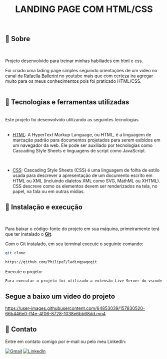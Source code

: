 <div align="center">
<h1> LANDING PAGE COM HTML/CSS </h1>
</div>
<br>

## 📃 Sobre
<br>

Projeto desenvolvido para treinar minhas habiliades em html e css.

Foi criado uma lading page simples seguindo orientações de um video no canal da <a href="https://www.youtube.com/c/rafaellaballerini">Rafaella Ballerini</a> no youtube mais que com certeza ira agregar muito para os meus conhecimentos pois foi praticado HTML/CSS.
<br>
<br>
## 🚀 Tecnologias e ferramentas utilizadas 
<br>
Este projeto foi desenvolvido utilizando as seguintes tecnologias
<br>
<br>

- [HTML](https://en.wikipedia.org/wiki/HTML): A HyperText Markup Language, ou HTML, é a linguagem de marcação padrão para documentos projetados para serem exibidos em um navegador da web. Ele pode ser auxiliado por tecnologias como Cascading Style Sheets e linguagens de script como JavaScript. 
<br>

- [CSS](https://developer.mozilla.org/en-US/docs/Web/CSS): Cascading Style Sheets (CSS) é uma linguagem de folha de estilo usada para descrever a apresentação de um documento escrito em HTML ou XML (incluindo dialetos XML como SVG, MathML ou XHTML). CSS descreve como os elementos devem ser renderizados na tela, no papel, na fala ou em outras mídias.

## 🔧 Instalação e execução 
<br>

Para baixar o código-fonte do projeto em sua máquina, primeiramente terá que ter instalado o [**Git**](https://git-scm.com/).

Com o Git instalado, em seu terminal execute o seguinte comando:

```bash
git clone  

https://github.com/PhilipeF/ladingpagegit
```

Execute o projeto:

```
Para executar o projeto foi utilizado a extensão Live Server do vscode
```

<h2>Segue a baixo um video do projeto</h2>


https://user-images.githubusercontent.com/64853039/157830520-66b446e0-ff4e-4f06-8728-1038e6bb68dd.mp4


## 📲 Contato

Entre em contato comigo por e-mail ou pelo meu LinkedIn:

<a href="mailto:philipsferreiraa@gmail.com"><img src="https://img.shields.io/badge/Gmail-D14836?style=for-the-badge&logo=gmail&logoColor=white" alt="Gmail"/></a>
<a href="https://www.linkedin.com/in/philipe-ferreira-60696388/"><img src="https://img.shields.io/badge/linkedin%20-%230077B5.svg?&style=for-the-badge&logo=linkedin&logoColor=white" alt="LinkedIn"/></a>
